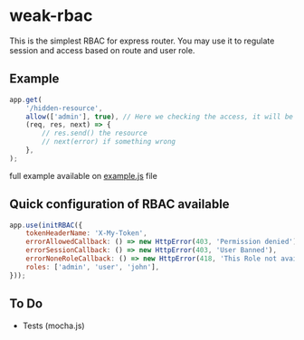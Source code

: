 # weak-rbac

This is the simplest RBAC for express router. You may use it to regulate session and access based on route and user role.

## Example

```js
app.get(
    '/hidden-resource',
    allow(['admin'], true), // Here we checking the access, it will be follow down if user role is not 'admin'
    (req, res, next) => {
        // res.send() the resource
        // next(error) if something wrong
    },
);
```

full example available on [example.js](/example.js) file

## Quick configuration of RBAC available

```js
app.use(initRBAC({
    tokenHeaderName: 'X-My-Token',
    errorAllowedCallback: () => new HttpError(403, 'Permission denied'),
    errorSessionCallback: () => new HttpError(403, 'User Banned'),
    errorNoneRoleCallback: () => new HttpError(418, 'This Role not available in system'),
    roles: ['admin', 'user', 'john'],
}));
```

## To Do

- Tests (mocha.js)
